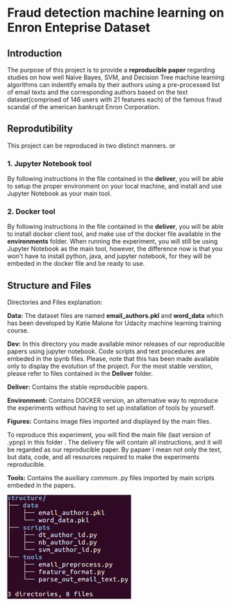 
# Fraud detection machine learning on Enron Enteprise Dataset

## Introduction

The purpose of this project is to provide a **reproducible paper** regarding studies on how well Naive Bayes, SVM, and Decision Tree machine learning algorithms can indentify emails by their authors using a pre-processed list of email texts and the corresponding authors based on the text dataset(comprised of 146 users with 21 features each) of the famous fraud scandal of the american bankrupt Enron Corporation.

## Reprodutibility
This project can be reproduced in two distinct manners.
or
### 1. Jupyter Notebook tool
By following instructions in the file contained in the **deliver**, you will be able to setup the proper environment on your local machine, and install and use Jupyter Notebook as your main tool.

### 2. Docker tool
By following instructions in the file contained in the **deliver**, you will be able to install docker client tool, and make use of the docker file available in the **environments** folder. When running the experiment, you will still be using Jupyter Notebook as the main tool, however, the difference now is that you won't have to install python, java, and jupyter notebook, for they will be embeded in the docker file and be ready to use.


## Structure and Files

Directories and Files explanation:

**Data:** The dataset files are named **email_authors.pkl** and **word_data** which has been developed by Katie Malone for Udacity machine learning training course.

**Dev:** In this directory you made available minor releases of our reproducible papers using jupyter notebook. Code scripts and text procedures are embeded in the ipynb files. Please, note that this has been made available only to display the evolution of the project. For the most stable verstion, please refer to files contained in the **Deliver** folder.

**Deliver:** Contains the stable reproducible papers.

**Environment:** Contains DOCKER version, an alternative way to reproduce the experiments without having to set up installation of tools by yourself. 

**Figures:** Contains image files imported and displayed by the main files.

To reproduce this experiment, you will find the main file (last version of .ypnp) in this folder . The delivery file will contain all instructions, and it will be regarded as our reproducible paper. By papaer I mean not only the text, but data, code, and all resources required to make the experiments reproducible. 

**Tools:** Contains the auxiliary commom .py files imported by main scripts embeded in the papers.

<img src="structure.png" />




